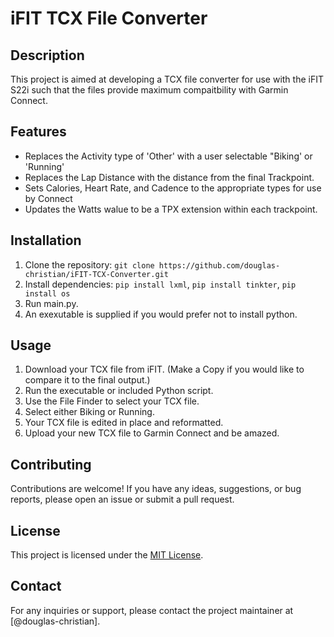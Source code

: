 # iFIT TCX File Converter

## Description
This project is aimed at developing a TCX file converter for use with the iFIT S22i such that the files provide maximum compaitbility with Garmin Connect.

## Features
- Replaces the Activity type of 'Other' with a user selectable "Biking' or 'Running'
- Replaces the Lap Distance with the distance from the final Trackpoint. 
- Sets Calories, Heart Rate, and Cadence to the appropriate types for use by Connect
- Updates the Watts walue to be a TPX extension within each trackpoint. 

## Installation
1. Clone the repository: `git clone https://github.com/douglas-christian/iFIT-TCX-Converter.git`
2. Install dependencies: `pip install lxml`, `pip install tinkter`, `pip install os`
3. Run main.py.
4. An exexutable is supplied if you would prefer not to install python.

## Usage
1. Download your TCX file from iFIT. (Make a Copy if you would like to compare it to the final output.)
2. Run the executable or included Python script.
3. Use the File Finder to select your TCX file.
4. Select either Biking or Running.
5. Your TCX file is edited in place and reformatted.
6. Upload your new TCX file to Garmin Connect and be amazed.

## Contributing
Contributions are welcome! If you have any ideas, suggestions, or bug reports, please open an issue or submit a pull request.

## License
This project is licensed under the [MIT License](https://opensource.org/licenses/MIT).

## Contact
For any inquiries or support, please contact the project maintainer at [@douglas-christian].
